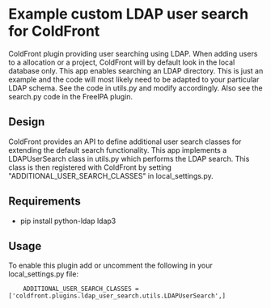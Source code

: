 # Example custom LDAP user search for ColdFront

ColdFront plugin providing user searching using LDAP. When adding
users to a allocation or a project, ColdFront will by default look in the
local database only. This app enables searching an LDAP directory. This is just
an example and the code will most likely need to be adapted to your particular
LDAP schema. See the code in utils.py and modify accordingly. Also see the
search.py code in the FreeIPA plugin.

## Design

ColdFront provides an API to define additional user search classes for
extending the default search functionality. This app implements a
LDAPUserSearch class in utils.py which performs the LDAP search. This class is
then registered with ColdFront by setting "ADDITIONAL\_USER\_SEARCH\_CLASSES"
in local\_settings.py.

## Requirements

- pip install python-ldap ldap3

## Usage

To enable this plugin add or uncomment the following in your
local\_settings.py file:

```
    ADDITIONAL_USER_SEARCH_CLASSES = ['coldfront.plugins.ldap_user_search.utils.LDAPUserSearch',]
```
